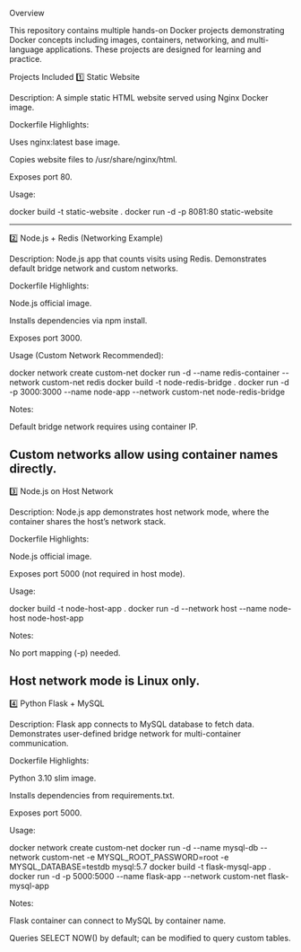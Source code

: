 Overview

This repository contains multiple hands-on Docker projects demonstrating Docker concepts including images, containers, networking, and multi-language applications. These projects are designed for learning and practice.

Projects Included
1️⃣ Static Website

Description: A simple static HTML website served using Nginx Docker image.

Dockerfile Highlights:

Uses nginx:latest base image.

Copies website files to /usr/share/nginx/html.

Exposes port 80.

Usage:

docker build -t static-website .
docker run -d -p 8081:80 static-website

--------------------------------------------------------------------------------------------------------------- 
2️⃣ Node.js + Redis (Networking Example)

Description: Node.js app that counts visits using Redis. Demonstrates default bridge network and custom networks.

Dockerfile Highlights:

Node.js official image.

Installs dependencies via npm install.

Exposes port 3000.

Usage (Custom Network Recommended):

docker network create custom-net
docker run -d --name redis-container --network custom-net redis
docker build -t node-redis-bridge .
docker run -d -p 3000:3000 --name node-app --network custom-net node-redis-bridge

Notes:

Default bridge network requires using container IP.

Custom networks allow using container names directly.
-------------------------------------------------------------------------------------------------------------------------- 
3️⃣ Node.js on Host Network

Description: Node.js app demonstrates host network mode, where the container shares the host’s network stack.

Dockerfile Highlights:

Node.js official image.

Exposes port 5000 (not required in host mode).

Usage:

docker build -t node-host-app .
docker run -d --network host --name node-host node-host-app

Notes:

No port mapping (-p) needed.

Host network mode is Linux only.
------------------------------------------------------------------------------------------------------------------------------- 
4️⃣ Python Flask + MySQL

Description: Flask app connects to MySQL database to fetch data. Demonstrates user-defined bridge network for multi-container communication.

Dockerfile Highlights:

Python 3.10 slim image.

Installs dependencies from requirements.txt.

Exposes port 5000.

Usage:

docker network create custom-net
docker run -d --name mysql-db --network custom-net -e MYSQL_ROOT_PASSWORD=root -e MYSQL_DATABASE=testdb mysql:5.7
docker build -t flask-mysql-app .
docker run -d -p 5000:5000 --name flask-app --network custom-net flask-mysql-app


Notes:

Flask container can connect to MySQL by container name.

Queries SELECT NOW() by default; can be modified to query custom tables.
